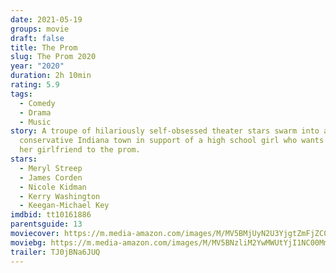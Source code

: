 ```yaml
---
date: 2021-05-19
groups: movie
draft: false
title: The Prom
slug: The Prom 2020
year: "2020"
duration: 2h 10min
rating: 5.9
tags:
  - Comedy
  - Drama
  - Music
story: A troupe of hilariously self-obsessed theater stars swarm into a small
  conservative Indiana town in support of a high school girl who wants to take
  her girlfriend to the prom.
stars:
  - Meryl Streep
  - James Corden
  - Nicole Kidman
  - Kerry Washington
  - Keegan-Michael Key
imdbid: tt10161886
parentsguide: 13
moviecover: https://m.media-amazon.com/images/M/MV5BMjUyN2U3YjgtZmFjZC00MzBlLWFkZDItZWQxM2QwMDdjNDMyXkEyXkFqcGdeQXVyODE5NzE3OTE@._V1_FMjpg_UX810_.jpg
moviebg: https://m.media-amazon.com/images/M/MV5BNzliM2YwMWUtYjI1NC00MmJkLWE2ODEtNTNiNTA5MjhiZjczXkEyXkFqcGdeQXVyODkzNTgxMDg@._V1_FMjpg_UX1280_.jpg
trailer: TJ0jBNa6JUQ
---
```

